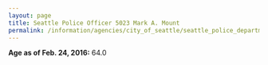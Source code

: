 ```yaml
---
layout: page
title: Seattle Police Officer 5023 Mark A. Mount
permalink: /information/agencies/city_of_seattle/seattle_police_department/copbook/5023/
---
```


**Age as of Feb. 24, 2016:** 64.0
